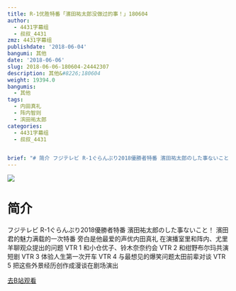 ```yaml
---
title: R-1优胜特番「濱田祐太郎没做过的事！」180604
author:
  - 4431字幕组
  - 叔叔_4431
zmz: 4431字幕组
publishdate: '2018-06-04'
bangumi: 其他
date: '2018-06-06'
slug: 2018-06-06-180604-24442307
description: 其他&#8226;180604
weight: 19394.0
bangumis:
  - 其他
tags:
  - 内田真礼
  - 阵内智则
  - 滨田祐太郎
categories:
  - 4431字幕组
  - 叔叔_4431


brief: "# 简介 フジテレビ R-1ぐらんぷり2018優勝者特番 濱田祐太郎のした事ないこと！ 濱田君的魅力满载的一次特番 旁白是他最爱的声优内田真礼 在演播室里和阵内、尤里羊聊观众提出的问题 VTR 1 和小仓优子、铃木奈奈约会 VTR 2 和绀野布尔玛共演短剧 VTR 3 体验人生第一次开车 VTR 4 与最想见的爆笑问题太田前辈对谈 VTR 5 把这些外景经历创作成漫谈在剧场演出"
---
```

![](https://i.imgur.com/gOVwt5J.jpg)
# 简介  
フジテレビ R-1ぐらんぷり2018優勝者特番 濱田祐太郎のした事ないこと！
濱田君的魅力满载的一次特番
旁白是他最爱的声优内田真礼
在演播室里和阵内、尤里羊聊观众提出的问题
VTR 1 和小仓优子、铃木奈奈约会
VTR 2 和绀野布尔玛共演短剧
VTR 3 体验人生第一次开车
VTR 4 与最想见的爆笑问题太田前辈对谈
VTR 5 把这些外景经历创作成漫谈在剧场演出  

[去B站观看](https://www.bilibili.com/video/av24442307/)
 
